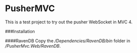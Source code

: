PusherMVC
=========

This is a test project to try out the pusher WebSocket in MVC 4.

###Installation

####RavenDB
Copy the _/Dependencies/RavenDB/bin_ folder in _/PusherMvc.Web/RavenDB_.

